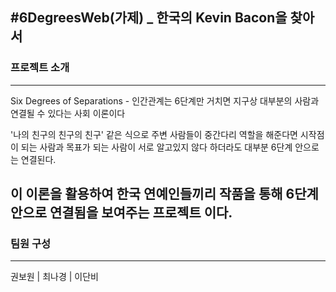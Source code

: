 #6DegreesWeb(가제) _ 한국의 Kevin Bacon을 찾아서 
---
### 프로젝트 소개
---
Six Degrees of Separations - 인간관계는 6단계만 거치면 지구상 대부분의 사람과 연결될 수 있다는 사회 이론이다


'나의 친구의 친구의 친구' 같은 식으로 주변 사람들이 중간다리 역할을 해준다면 시작점이 되는 사람과 목표가 되는 사람이 서로 알고있지 않다 하더라도 대부분 6단계 안으로는 연결된다.


이 이론을 활용하여 한국 연예인들끼리 작품을 통해 6단계 안으로 연결됨을 보여주는 프로젝트 이다.
---
### 팀원 구성
---
권보원 | 최나경 | 이단비 
